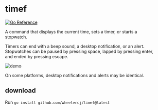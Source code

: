 # timef

[![Go Reference](https://pkg.go.dev/badge/github.com/wheelercj/timef.svg)](https://pkg.go.dev/github.com/wheelercj/timef)

A command that displays the current time, sets a timer, or starts a stopwatch.

Timers can end with a beep sound, a desktop notification, or an alert. Stopwatches can be paused by pressing space, lapped by pressing enter, and ended by pressing escape.

![demo](https://media.giphy.com/media/v1.Y2lkPTc5MGI3NjExNnc4bnBwNWZ3ZWJkYmJoejF3dWoyOG5pc3d3c3Z2NGcyMWVnMm5nYSZlcD12MV9pbnRlcm5hbF9naWZfYnlfaWQmY3Q9Zw/WGS6c3FJ3PPo49VDPJ/giphy.gif)

On some platforms, desktop notifications and alerts may be identical.

## download

Run `go install github.com/wheelercj/timef@latest`
